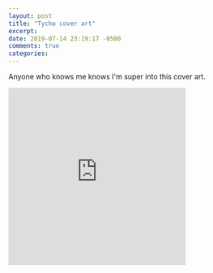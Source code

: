 ```yaml
---
layout: post
title: "Tycho cover art"
excerpt: 
date: 2019-07-14 23:19:17 -0500
comments: true
categories: 
---
```


Anyone who knows me knows I'm super into this cover art.

<iframe style="border: 0; width: 350px; height: 350px;" src="https://bandcamp.com/EmbeddedPlayer/album=3744313047/size=large/bgcol=ffffff/linkcol=0687f5/license_id=629/minimal=true/transparent=true/" seamless><a href="http://tycho.bandcamp.com/album/japan-feat-saint-sinner">Japan (feat. Saint Sinner) by Tycho</a></iframe>
